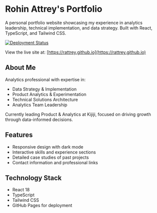 # Rohin Attrey's Portfolio

A personal portfolio website showcasing my experience in analytics leadership, technical implementation, and data strategy. Built with React, TypeScript, and Tailwind CSS.

[![Deployment Status](https://github.com/rattrey/rattrey.github.io/actions/workflows/deploy.yml/badge.svg)](https://github.com/rattrey/rattrey.github.io/actions/workflows/deploy.yml)

View the live site at: [https://rattrey.github.io](https://rattrey.github.io)

## About Me

Analytics professional with expertise in:
- Data Strategy & Implementation
- Product Analytics & Experimentation  
- Technical Solutions Architecture
- Analytics Team Leadership

Currently leading Product & Analytics at Kijiji, focused on driving growth through data-informed decisions.

## Features

- Responsive design with dark mode
- Interactive skills and experience sections
- Detailed case studies of past projects
- Contact information and professional links

## Technology Stack

- React 18
- TypeScript
- Tailwind CSS
- GitHub Pages for deployment
